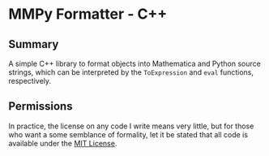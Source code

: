 MMPy Formatter - C++
====================


Summary
-------

A simple C++ library to format objects into Mathematica and Python source strings, which can be interpreted by the `ToExpression` and `eval` functions, respectively.

Permissions
-----------

In practice, the license on any code I write means very little, but for those who want a some semblance of formality, let it be stated that all code is available under the [MIT License](https://github.com/tomdodd4598/MMPy-Format-C-Plus-Plus/blob/main/LICENSE.md).
